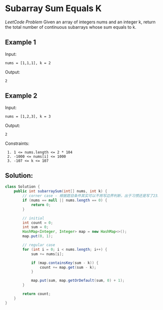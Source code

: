 # Subarray Sum Equals K
*LeetCode Problem* Given an array of integers nums and an integer k, return the total number of continuous subarrays whose sum equals to k.

## Example 1
Input:
```
nums = [1,1,1], k = 2

```

Output:
```
2

```

## Example 2
Input:
```
nums = [1,2,3], k = 3

```

Output:
```
2

```

Constraints:
```
 1. 1 <= nums.length <= 2 * 104
 2. -1000 <= nums[i] <= 1000
 3. -107 <= k <= 107

```

## Solution:

```java
class Solution {
    public int subarraySum(int[] nums, int k) {
        // corner case - 根据题目条件其实可以不用写边界判断，出于习惯还是写了233
        if (nums == null || nums.length == 0) {
            return 0;
        }

        // initial
        int count = 0;
        int sum = 0;
        HashMap<Integer, Integer> map = new HashMap<>();
        map.put(0, 1);

        // regular case
        for (int i = 0; i < nums.length; i++) {
            sum += nums[i];

            if (map.containsKey(sum - k)) {
                count += map.get(sum - k);
            }

            map.put(sum, map.getOrDefault(sum, 0) + 1);
        }

        return count;
    }
}
```
